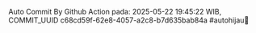 Auto Commit By Github Action pada: 2025-05-22 19:45:22 WIB, COMMIT_UUID c68cd59f-62e8-4057-a2c8-b7d635bab84a #autohijau🗿
